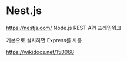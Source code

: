 # Nest.js

https://nestjs.com/
Node.js REST API 프레임워크

기본으로 설치하면 Express를 사용

https://wikidocs.net/150068
